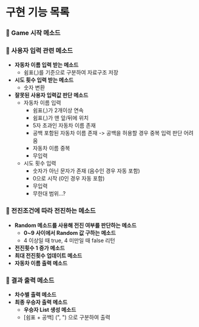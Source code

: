 # 구현 기능 목록
### 🔘 Game 시작 메소드
### 🔘 사용자 입력 관련 메소드
- **자동차 이름 입력 받는 메소드**
    - 쉼표(,)를 기준으로 구분하여 자료구조 저장
- **시도 횟수 입력 받는 메소드**
    - 숫자 변환
- **잘못된 사용자 입력값 판단 메소드**
    - 자동차 이름 입력
        - 쉼표(,)가 2개이상 연속
        - 쉼표(,)가 맨 앞/뒤에 위치
        - 5자 초과인 자동차 이름 존재
        - 공백 포함된 자동차 이름 존재 -> 공백을 허용할 경우 중복 입력 판단 어려움
        - 자동차 이름 중복
        - 무입력
    - 시도 횟수 입력
        - 숫자가 아닌 문자가 존재 (음수인 경우 자동 포함)
        - 0으로 시작 (0인 경우 자동 포함)
        - 무입력
        - 무한대 범위...?
### 🔘 전진조건에 따라 전진하는 메소드
- **Random 메소드를 사용해 전진 여부를 판단하는 메소드**
    - **0~9 사이에서 Random 값 구하는 메소드**
    - 4 이상일 때 true, 4 미만일 때 false 리턴
- **전진횟수 1 증가 메소드**
- **최대 전진횟수 업데이트 메소드**
- **자동차 이름 출력 메소드**
### 🔘 결과 출력 메소드
- **차수별 출력 메소드**
- **최종 우승자 출력 메소드**
    - **우승자 List 생성 메소드**
    - [쉼표 + 공백] (", ") 으로 구분하여 출력